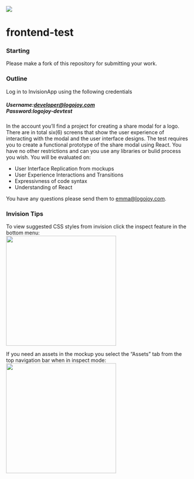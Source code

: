 <img src="https://cdn.logojoy.com/tests/logo.png" />

# frontend-test

### Starting
Please make a fork of this repository for submitting your work.

### Outline
Log in to InvisionApp using the following credentials

##### Username:developer@logojoy.com<br/> Password:logojoy-devtest

In the account you’ll find a project for creating a share modal for a logo. There are in total six(6) screens that show the user experience of interacting with the modal and the user interface designs. The test requires you to create a functional prototype of the share modal using React. You have no other restrictions and can you use any libraries or bulid process you wish. You will be evaluated on:

* User Interface Replication from mockups
* User Experience Interactions and Transitions
* Expressivness of code syntax
* Understanding of React

You have any questions please send them to <a href="mailto:emma@logojoy.com">emma@logojoy.com</a>.


### Invision Tips
To view suggested CSS styles from invision click the inspect feature in the bottom menu:<br/>
<img src="https://cdn.logojoy.com/tests/Invision1.png" width="300px"/>

If you need an assets in the mockup you select the “Assets” tab from the top navigation bar when in inspect mode:<br />
<img src="https://cdn.logojoy.com/tests/Invision2.png" width="300px"/>

